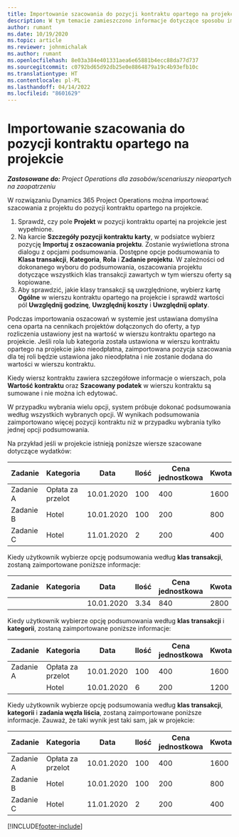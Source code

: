 ```yaml
---
title: Importowanie szacowania do pozycji kontraktu opartego na projekcie
description: W tym temacie zamieszczono informacje dotyczące sposobu importowania szacunków z projektu do wiersza kontraktu.
author: rumant
ms.date: 10/19/2020
ms.topic: article
ms.reviewer: johnmichalak
ms.author: rumant
ms.openlocfilehash: 8e03a384e401331aea6e65881b4ecc88da77d737
ms.sourcegitcommit: c0792bd65d92db25e0e8864879a19c4b93efb10c
ms.translationtype: HT
ms.contentlocale: pl-PL
ms.lasthandoff: 04/14/2022
ms.locfileid: "8601629"
---
```

# <a name="import-an-estimate-to-a-project-based-contract-line"></a>Importowanie szacowania do pozycji kontraktu opartego na projekcie

_**Zastosowane do:** Project Operations dla zasobów/scenariuszy nieopartych na zaopatrzeniu_

W rozwiązaniu Dynamics 365 Project Operations można importować szacowania z projektu do pozycji kontraktu opartego na projekcie.

1. Sprawdź, czy pole **Projekt** w pozycji kontraktu opartej na projekcie jest wypełnione.
2. Na karcie **Szczegóły pozycji kontraktu karty**, w podsiatce wybierz pozycję **Importuj z oszacowania projektu**. Zostanie wyświetlona strona dialogu z opcjami podsumowania. Dostępne opcje podsumowania to **Klasa transakcji**, **Kategoria**, **Rola** i **Zadanie projektu**. W zależności od dokonanego wyboru do podsumowania, oszacowania projektu dotyczące wszystkich klas transakcji zawartych w tym wierszu oferty są kopiowane. 
3. Aby sprawdzić, jakie klasy transakcji są uwzględnione, wybierz kartę **Ogólne** w wierszu kontraktu opartego na projekcie i sprawdź wartości pól **Uwzględnij godzinę**, **Uwzględnij koszty** i **Uwzględnij opłaty**.

Podczas importowania oszacowań w systemie jest ustawiana domyślna cena oparta na cennikach projektów dołączonych do oferty, a typ rozliczenia ustawiony jest na wartość w wierszu kontraktu opartego na projekcie. Jeśli rola lub kategoria została ustawiona w wierszu kontraktu opartego na projekcie jako nieodpłatna, zaimportowana pozycja szacowania dla tej roli będzie ustawiona jako nieodpłatna i nie zostanie dodana do wartości w wierszu kontraktu.

Kiedy wiersz kontraktu zawiera szczegółowe informacje o wierszach, pola **Wartość kontraktu** oraz **Szacowany podatek** w wierszu kontraktu są sumowane i nie można ich edytować.

W przypadku wybrania wielu opcji, system próbuje dokonać podsumowania według wszystkich wybranych opcji. W wynikach podsumowania zaimportowano więcej pozycji kontraktu niż w przypadku wybrania tylko jednej opcji podsumowania.

Na przykład jeśli w projekcie istnieją poniższe wiersze szacowane dotyczące wydatków:

| Zadanie | Kategoria | Data | Ilość | Cena jednostkowa | Kwota |
| --- | --- | --- | --- | --- | --- |
| Zadanie A | Opłata za przelot | 10.01.2020 | 100 | 400 | 1600 |
| Zadanie B | Hotel | 10.01.2020 | 100 | 200 | 800 |
| Zadanie C | Hotel | 11.01.2020 | 2 | 200 | 400 |

Kiedy użytkownik wybierze opcję podsumowania według **klas transakcji**, zostaną zaimportowane poniższe informacje:

| Zadanie | Kategoria | Data | Ilość | Cena jednostkowa | Kwota |
| --- | --- | --- | --- | --- | --- |
| &nbsp;  | &nbsp;  | 10.01.2020 | 3.34 | 840 | 2800 |

Kiedy użytkownik wybierze opcję podsumowania według **klas transakcji** i **kategorii**, zostaną zaimportowane poniższe informacje:

| Zadanie | Kategoria | Data | Ilość | Cena jednostkowa | Kwota |
| --- | --- | --- | --- | --- | --- |
| Zadanie A | Opłata za przelot | 10.01.2020 | 100 | 400 | 1600 |
| &nbsp;  | Hotel | 10.01.2020 | 6 | 200 | 1200 |

Kiedy użytkownik wybierze opcję podsumowania według **klas transakcji**, **kategorii** i **zadania węzła liścia**, zostaną zaimportowane poniższe informacje. Zauważ, że taki wynik jest taki sam, jak w projekcie:

| Zadanie | Kategoria | Data | Ilość | Cena jednostkowa | Kwota |
| --- | --- | --- | --- | --- | --- |
| Zadanie A | Opłata za przelot | 10.01.2020 | 100 | 400 | 1600 |
| Zadanie B | Hotel | 10.01.2020 | 100 | 200 | 800 |
| Zadanie C | Hotel | 11.01.2020 | 2 | 200 | 400 |


[!INCLUDE[footer-include](../includes/footer-banner.md)]